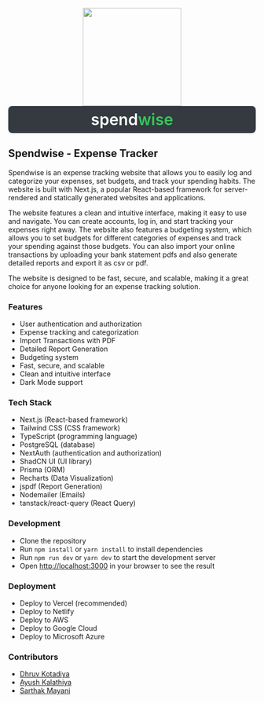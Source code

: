 <p align="center">
  <img src="https://i.imgur.com/HQABOAl.jpg" width="200" height="200" />
    <span style="display: flex; align-items: center; justify-content: center; font-size: 2rem; font-weight: 600; color: white;    background-color: #343A40; padding: 0.5rem 1rem; border-radius: 0.5rem;">
        spend<span style="color: #34C759;">wise</span>
    </span>
</p>

## Spendwise - Expense Tracker

Spendwise is an expense tracking website that allows you to easily log and categorize your expenses, set budgets, and track your spending habits. The website is built with Next.js, a popular React-based framework for server-rendered and statically generated websites and applications.

The website features a clean and intuitive interface, making it easy to use and navigate. You can create accounts, log in, and start tracking your expenses right away. The website also features a budgeting system, which allows you to set budgets for different categories of expenses and track your spending against those budgets. You can also import your online transactions by uploading your bank statement pdfs and also generate detailed reports and export it as csv or pdf.

The website is designed to be fast, secure, and scalable, making it a great choice for anyone looking for an expense tracking solution.

### Features

- User authentication and authorization
- Expense tracking and categorization
- Import Transactions with PDF
- Detailed Report Generation
- Budgeting system
- Fast, secure, and scalable
- Clean and intuitive interface
- Dark Mode support

### Tech Stack

- Next.js (React-based framework)
- Tailwind CSS (CSS framework)
- TypeScript (programming language)
- PostgreSQL (database)
- NextAuth (authentication and authorization)
- ShadCN UI (UI library)
- Prisma (ORM)
- Recharts (Data Visualization)
- jspdf (Report Generation)
- Nodemailer (Emails)
- tanstack/react-query (React Query)

### Development

- Clone the repository
- Run `npm install` or `yarn install` to install dependencies
- Run `npm run dev` or `yarn dev` to start the development server
- Open [http://localhost:3000](http://localhost:3000) in your browser to see the result

### Deployment

- Deploy to Vercel (recommended)
- Deploy to Netlify
- Deploy to AWS
- Deploy to Google Cloud
- Deploy to Microsoft Azure

### Contributors

- [Dhruv Kotadiya](https://github.com/DhruvK007)
- [Ayush Kalathiya](https://github.com/Ayushkalathiya)
- [Sarthak Mayani](https://github.com/MACOOF)
